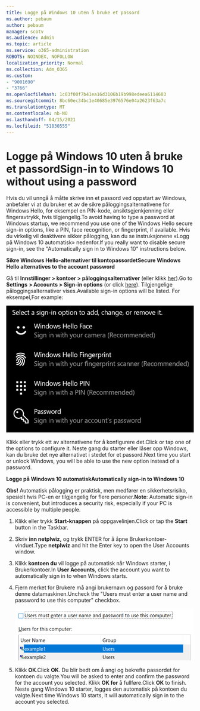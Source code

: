```yaml
---
title: Logge på Windows 10 uten å bruke et passord
ms.author: pebaum
author: pebaum
manager: scotv
ms.audience: Admin
ms.topic: article
ms.service: o365-administration
ROBOTS: NOINDEX, NOFOLLOW
localization_priority: Normal
ms.collection: Adm_O365
ms.custom:
- "9001690"
- "3766"
ms.openlocfilehash: 1c03f00f7b41ea16d3106b19b998edeea6114603
ms.sourcegitcommit: 8bc60ec34bc1e40685e3976576e04a2623f63a7c
ms.translationtype: MT
ms.contentlocale: nb-NO
ms.lasthandoff: 04/15/2021
ms.locfileid: "51830555"
---
```

# <a name="sign-in-to-windows-10-without-using-a-password"></a><span data-ttu-id="67a80-102">Logge på Windows 10 uten å bruke et passord</span><span class="sxs-lookup"><span data-stu-id="67a80-102">Sign-in to Windows 10 without using a password</span></span>

<span data-ttu-id="67a80-103">Hvis du vil unngå å måtte skrive inn et passord ved oppstart av Windows, anbefaler vi at du bruker et av de sikre påloggingsalternativene for Windows Hello, for eksempel en PIN-kode, ansiktsgjenkjenning eller fingeravtrykk, hvis tilgjengelig.</span><span class="sxs-lookup"><span data-stu-id="67a80-103">To avoid having to type a password at Windows startup, we recommend you use one of the Windows Hello secure sign-in options, like a PIN, face recognition, or fingerprint, if available.</span></span> <span data-ttu-id="67a80-104">Hvis du virkelig vil deaktivere sikker pålogging, kan du se instruksjonene «Logg på Windows 10 automatisk» nedenfor.</span><span class="sxs-lookup"><span data-stu-id="67a80-104">If you really want to disable secure sign-in, see the "Automatically sign in to Windows 10" instructions below.</span></span>

<span data-ttu-id="67a80-105">**Sikre Windows Hello-alternativer til kontopassordet**</span><span class="sxs-lookup"><span data-stu-id="67a80-105">**Secure Windows Hello alternatives to the account password**</span></span>

<span data-ttu-id="67a80-106">Gå til **Innstillinger > kontoer > påloggingsalternativer** (eller klikk [her](ms-settings:signinoptions?activationSource=GetHelp)).</span><span class="sxs-lookup"><span data-stu-id="67a80-106">Go to **Settings  > Accounts > Sign-in options** (or click [here](ms-settings:signinoptions?activationSource=GetHelp)).</span></span> <span data-ttu-id="67a80-107">Tilgjengelige påloggingsalternativer vises.</span><span class="sxs-lookup"><span data-stu-id="67a80-107">Available sign-in options will be listed.</span></span> <span data-ttu-id="67a80-108">For eksempel,</span><span class="sxs-lookup"><span data-stu-id="67a80-108">For example:</span></span>

![Påloggingsalternativer.](media/sign-in-options.png)

<span data-ttu-id="67a80-110">Klikk eller trykk ett av alternativene for å konfigurere det.</span><span class="sxs-lookup"><span data-stu-id="67a80-110">Click or tap one of the options to configure it.</span></span> <span data-ttu-id="67a80-111">Neste gang du starter eller låser opp Windows, kan du bruke det nye alternativet i stedet for et passord.</span><span class="sxs-lookup"><span data-stu-id="67a80-111">Next time you start or unlock Windows, you will be able to use the new option instead of a password.</span></span> 

<span data-ttu-id="67a80-112">**Logge på Windows 10 automatisk**</span><span class="sxs-lookup"><span data-stu-id="67a80-112">**Automatically sign-in to Windows 10**</span></span>

<span data-ttu-id="67a80-113">**Obs!** Automatisk pålogging er praktisk, men medfører en sikkerhetsrisiko, spesielt hvis PC-en er tilgjengelig for flere personer.</span><span class="sxs-lookup"><span data-stu-id="67a80-113">**Note**: Automatic sign-in is convenient, but introduces a security risk, especially if your PC is accessible by multiple people.</span></span> 

1. <span data-ttu-id="67a80-114">Klikk eller trykk **Start-knappen** på oppgavelinjen.</span><span class="sxs-lookup"><span data-stu-id="67a80-114">Click or tap the **Start** button in the Taskbar.</span></span>

2. <span data-ttu-id="67a80-115">Skriv **inn netplwiz,** og trykk ENTER for å åpne Brukerkontoer-vinduet.</span><span class="sxs-lookup"><span data-stu-id="67a80-115">Type **netplwiz** and hit the Enter key to open the User Accounts window.</span></span>

3. <span data-ttu-id="67a80-116">Klikk **kontoen du** vil logge på automatisk når Windows starter, i Brukerkontoer.</span><span class="sxs-lookup"><span data-stu-id="67a80-116">In **User Accounts**, click the account you want to automatically sign in to when Windows starts.</span></span>

4. <span data-ttu-id="67a80-117">Fjern merket for Brukere må angi brukernavn og passord for å bruke denne datamaskinen.</span><span class="sxs-lookup"><span data-stu-id="67a80-117">Uncheck the "Users must enter a user name and password to use this computer" checkbox.</span></span>

    ![Brukere må angi et brukernavn- og passordalternativ.](media/users-must-enter-username.png)

5. <span data-ttu-id="67a80-119">Klikk **OK**.</span><span class="sxs-lookup"><span data-stu-id="67a80-119">Click **OK**.</span></span> <span data-ttu-id="67a80-120">Du blir bedt om å angi og bekrefte passordet for kontoen du valgte.</span><span class="sxs-lookup"><span data-stu-id="67a80-120">You will be asked to enter and confirm the password for the account you selected.</span></span> <span data-ttu-id="67a80-121">Klikk **OK for** å fullføre.</span><span class="sxs-lookup"><span data-stu-id="67a80-121">Click **OK** to finish.</span></span> <span data-ttu-id="67a80-122">Neste gang Windows 10 starter, logges den automatisk på kontoen du valgte.</span><span class="sxs-lookup"><span data-stu-id="67a80-122">Next time Windows 10 starts, it will automatically sign in to the account you selected.</span></span>
